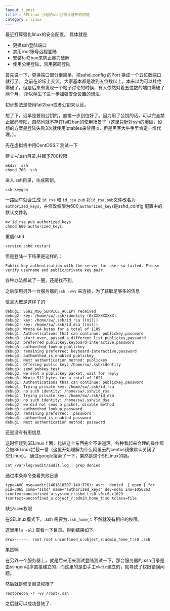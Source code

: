 ```yaml
---
layout : post
title : SELinux 引起的ssh公钥认证失败问题
category : linux
---
```



最近打算强化linux的安全配置。
具体就是

+ 更换ssh登陆端口
+ 禁用root账号远程登陆
+ 安装fail2ban来防止暴力破解
+ 使用公钥登陆，禁用密码登陆

首先说一下，更换端口部分很简单，把sshd_config 的Port 换成一个五位数端口就行了。
之前在论坛上交流，大家基本都是改到五位数以上。本来以为可以杜绝爆破了，但是后来有发现一个帖子讨论的时候，有人依然对着五位数的端口爆破了两个月。
所以萌生了进一步加强安全设置的想法。

初步想法是使用fail2ban或者公钥来认证。

想了下，迟早是要用公钥的，直接一步到位好了。因为用了公钥的话，可以完全禁止密码登陆，自然也就不存在fail2ban的使用场景了（这里只针对ssh的爆破，设想的方案是登陆失败3次就使用iptables来禁用ip，但是黑客大牛手里肯定一堆代理。）。

先在虚拟机中用CentOS6.7 测试一下

建立~/.ssh目录,并赋予700权限

```
mkdir .ssh
chmod 700 .ssh
```
进入.ssh目录，生成密钥。

`
ssh-keygen
`

一路回车就会生成 `id_rsa` 和 `id_rsa.pub`
将`id_rsa.pub`文件改名为`authorized_keys`，并修改权限为600,`authorized_keys`是sshd_config 配置中的默认文件名

```
mv id_rsa.pub authorized_keys
chmod 600 authorized_keys
```

重启sshd

```
service sshd restart
```

但是登陆一下结果是这样的：

`Public-key authentication with the server for user sw failed. Please verify username and public/private key pair.`

各种办法都试了一圈，还是找不到。

之后使用另外一台服务器的`ssh -vvv` 来连接，为了获取足够多的信息

信息大概是这样子的

```
debug1: SSH2_MSG_SERVICE_ACCEPT received
debug2: key: /home/sw/.ssh/identity (0xXXXXXXXXX)
debug2: key: /home/sw/.ssh/id_rsa ((nil))
debug2: key: /home/sw/.ssh/id_dsa ((nil))
debug3: Wrote 64 bytes for a total of 1109
debug1: Authentications that can continue: publickey,password
debug3: start over, passed a different list publickey,password
debug3: preferred publickey,keyboard-interactive,password
debug3: authmethod_lookup publickey
debug3: remaining preferred: keyboard-interactive,password
debug3: authmethod_is_enabled publickey
debug1: Next authentication method: publickey
debug1: Offering public key: /home/sw/.ssh/identity
debug3: send_pubkey_test
debug2: we sent a publickey packet, wait for reply
debug3: Wrote 512 bytes for a total of 1621
debug1: Authentications that can continue: publickey,password
debug1: Trying private key: /home/sw/.ssh/id_rsa
debug3: no such identity: /home/sw/.ssh/id_rsa
debug1: Trying private key: /home/sw/.ssh/id_dsa
debug3: no such identity: /home/sw/.ssh/id_dsa
debug2: we did not send a packet, disable method
debug3: authmethod_lookup password
debug3: remaining preferred: ,password
debug3: authmethod_is_enabled password
debug1: Next authentication method: password
```

还是没有有用信息

这时怀疑到SELinux上面，比较这个东西完全不讲道理。各种看起来合理的操作都会被SELinux拦截一番（这里开始理解为什么阿里云的centos镜像默认关闭了SELinux）。
通过google搜索了一下，果然是这个SELinux的锅。

`cat /var/log/audit/audit.log | grep denied`

通过本条命令查看失败日志

```
type=AVC msg=audit(1461618507.140:776): avc:  denied  { open } for  pid=3065 comm="sshd" name="authorized_keys" dev=sda1 ino=1056263 scontext=unconfined_u:system_r:sshd_t:s0-s0:c0.c1023 tcontext=unconfined_u:object_r:admin_home_t:s0 tclass=file
```

缺少`open`权限

在SELinux模式下，.ssh 需要为`.ssh_home_t` 不然就没有相应的权限。

这里用`ls -alZ` 查看一下目录。得到结果如下.

```
drwx------. root root unconfined_u:object_r:admin_home_t:s0 .ssh
```

果然啊

在另外一个服务器上，就是后来用来测试登陆测试一下，那台服务器的.ssh目录是由sshgen程序直接建立的，而这里的是由手工`mkdir`建立的，就导致了权限错误问题。

然后就是修复目录权限了

```
restorecon -r -vv /root/.ssh
```

之后就可以成功登陆了.